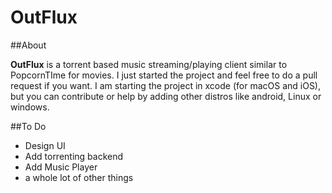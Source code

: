 # OutFlux
##About

**OutFlux** is a torrent based music streaming/playing client similar to PopcornTIme for movies. I just started the project and feel free to do a pull request if you want. I am starting the project in xcode (for macOS and iOS), but you can contribute or help by adding other distros like android, Linux or windows.

##To Do
- Design UI
- Add torrenting backend
- Add Music Player
- a whole lot of other things

